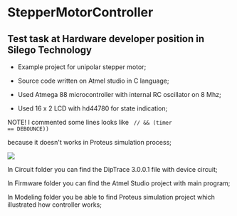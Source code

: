 # <b>StepperMotorController</b>
## Test task at Hardware developer position in Silego Technology 
<ul>
  <li>Example project for unipolar stepper motor; </li>
</ul>
<ul>
  <li>Source code written on Atmel studio in C language;</li> 
</ul>
<ul>
   <li>Used Atmega 88 microcontroller with internal RC oscillator on 8 Mhz;</li> 
</ul>
<ul>
   <li>Used 16 x 2 LCD with hd44780 for state indication;</li> 
</ul>

NOTE! I commented some lines looks like <code> // && (timer == DEBOUNCE)) </code>

because it doesn't works in Proteus simulation process;

<img src="https://habrastorage.org/files/c89/926/aa3/c89926aa3ccc46148b768a0adbf8bd2c.png"/>

In Circuit folder you can find the DipTrace 3.0.0.1 file with device circuit;

In Firmware folder you can find the Atmel Studio project with main program;

In Modeling folder you be able to find Proteus simulation project which illustrated how controller works;

